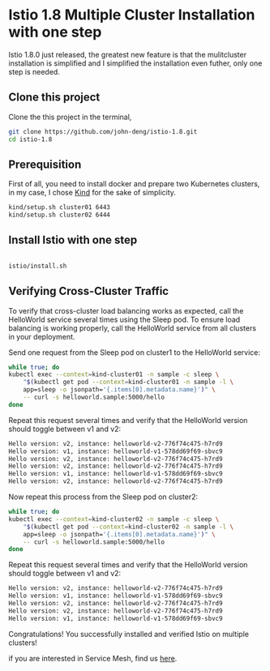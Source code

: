 # Istio 1.8 Multiple Cluster Installation with one step

Istio 1.8.0 just released, the greatest new feature is that the mulitcluster installation is simplified and I simplified the installation even futher, only one step is needed.

## Clone this project

Clone the this project in the terminal, 

```bash
git clone https://github.com/john-deng/istio-1.8.git
cd istio-1.8
```

## Prerequisition

First of all, you need to install docker and prepare two Kubernetes clusters, in my case, I chose [Kind](https://kind.sigs.k8s.io/) for the sake of simplicity.

```bash
kind/setup.sh cluster01 6443
kind/setup.sh cluster02 6444
```

## Install Istio with one step

```bash

istio/install.sh

```

## Verifying Cross-Cluster Traffic

To verify that cross-cluster load balancing works as expected, call the HelloWorld service several times using the Sleep pod. To ensure load balancing is working properly, call the HelloWorld service from all clusters in your deployment.

Send one request from the Sleep pod on cluster1 to the HelloWorld service:

```bash
while true; do
kubectl exec --context=kind-cluster01 -n sample -c sleep \
    "$(kubectl get pod --context=kind-cluster01 -n sample -l \
    app=sleep -o jsonpath='{.items[0].metadata.name}')" \
    -- curl -s helloworld.sample:5000/hello
done
```

Repeat this request several times and verify that the HelloWorld version should toggle between v1 and v2:

```bash
Hello version: v2, instance: helloworld-v2-776f74c475-h7rd9
Hello version: v1, instance: helloworld-v1-578dd69f69-sbvc9
Hello version: v2, instance: helloworld-v2-776f74c475-h7rd9
Hello version: v2, instance: helloworld-v2-776f74c475-h7rd9
Hello version: v1, instance: helloworld-v1-578dd69f69-sbvc9
Hello version: v2, instance: helloworld-v2-776f74c475-h7rd9
```

Now repeat this process from the Sleep pod on cluster2:

```bash
while true; do
kubectl exec --context=kind-cluster02 -n sample -c sleep \
    "$(kubectl get pod --context=kind-cluster02 -n sample -l \
    app=sleep -o jsonpath='{.items[0].metadata.name}')" \
    -- curl -s helloworld.sample:5000/hello
done

```

Repeat this request several times and verify that the HelloWorld version should toggle between v1 and v2:

```bash
Hello version: v2, instance: helloworld-v2-776f74c475-h7rd9
Hello version: v1, instance: helloworld-v1-578dd69f69-sbvc9
Hello version: v2, instance: helloworld-v2-776f74c475-h7rd9
Hello version: v2, instance: helloworld-v2-776f74c475-h7rd9
Hello version: v1, instance: helloworld-v1-578dd69f69-sbvc9
```

Congratulations! You successfully installed and verified Istio on multiple clusters!

if you are interested in Service Mesh, find us [here](http://solarmesh.cn).